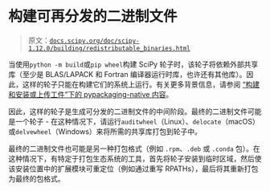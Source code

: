# 构建可再分发的二进制文件

> 原文：[`docs.scipy.org/doc/scipy-1.12.0/building/redistributable_binaries.html`](https://docs.scipy.org/doc/scipy-1.12.0/building/redistributable_binaries.html)

当使用`python -m build`或`pip wheel`构建 SciPy 轮子时，该轮子将依赖外部共享库（至少是 BLAS/LAPACK 和 Fortran 编译器运行时库，也许还有其他库）。因此，这样的轮子只能在构建它们的系统上运行。有关更多背景信息，请参阅 [“构建和安装或上传工件”下的 pypackaging-native 内容](https://pypackaging-native.github.io/meta-topics/build_steps_conceptual/#building-and-installing-or-uploading-artifacts)。

因此，这样的轮子是生成可分发的二进制文件的中间阶段。最终的二进制文件可能是一个轮子 - 在这种情况下，请运行`auditwheel`（Linux）、`delocate`（macOS）或`delvewheel`（Windows）来将所需的共享库打包到轮子中。

最终的二进制文件也可能是另一种打包格式（例如 `.rpm`、`.deb` 或 `.conda` 包）。在这种情况下，有特定于打包生态系统的工具，首先将轮子安装到临时区域，然后使该安装位置中的扩展模块可重定位（例如通过重写 RPATHs），最后将其重新打包为最终的包格式。
